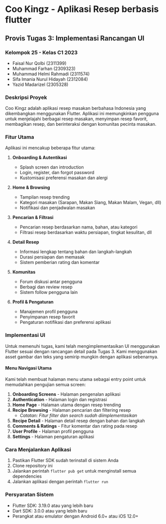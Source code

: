 # Coo Kingz - Aplikasi Resep berbasis flutter

## Provis Tugas 3: Implementasi Rancangan UI

### Kelompok 25 - Kelas C1 2023
- Faisal Nur Qolbi (2311399)
- Muhammad Farhan (2309323)
- Muhammad Helmi Rahmadi (2311574)
- Sifa Imania Nurul Hidayah (2312084)
- Yazid Madarizel (2305328)

### Deskripsi Proyek
Coo Kingz adalah aplikasi resep masakan berbahasa Indonesia yang dikembangkan menggunakan Flutter. Aplikasi ini memungkinkan pengguna untuk menjelajahi berbagai resep masakan, menyimpan resep favorit, membagikan resep, dan berinteraksi dengan komunitas pecinta masakan.

### Fitur Utama
Aplikasi ini mencakup beberapa fitur utama:

1. **Onboarding & Autentikasi**
   - Splash screen dan introduction
   - Login, register, dan forgot password
   - Kustomisasi preferensi masakan dan alergi

2. **Home & Browsing**
   - Tampilan resep trending
   - Kategori masakan (Sarapan, Makan Siang, Makan Malam, Vegan, dll)
   - Notifikasi dan penjadwalan masakan

3. **Pencarian & Filtrasi**
   - Pencarian resep berdasarkan nama, bahan, atau kategori
   - Filtrasi resep berdasarkan waktu persiapan, tingkat kesulitan, dll

4. **Detail Resep**
   - Informasi lengkap tentang bahan dan langkah-langkah
   - Durasi persiapan dan memasak
   - Sistem pemberian rating dan komentar

5. **Komunitas**
   - Forum diskusi antar pengguna
   - Berbagi dan review resep
   - Sistem follow pengguna lain

6. **Profil & Pengaturan**
   - Manajemen profil pengguna
   - Penyimpanan resep favorit
   - Pengaturan notifikasi dan preferensi aplikasi

### Implementasi UI
Untuk memenuhi tugas, kami telah mengimplementasikan UI menggunakan Flutter sesuai dengan rancangan detail pada Tugas 3. Kami menggunakan asset gambar dan teks yang semirip mungkin dengan aplikasi sebenarnya.

#### Menu Navigasi Utama
Kami telah membuat halaman menu utama sebagai entry point untuk memudahkan pengujian semua screen:

1. **Onboarding Screens** - Halaman pengenalan aplikasi
2. **Authentication** - Halaman login dan registrasi
3. **Home Page** - Halaman utama dengan resep trending
4. **Recipe Browsing** - Halaman pencarian dan filtering resep
   - *Catatan: Fitur filter dan search sudah diimplementasikan*
5. **Recipe Detail** - Halaman detail resep dengan bahan dan langkah
6. **Comments & Ratings** - Fitur komentar dan rating pada resep
7. **User Profile** - Halaman profil pengguna
8. **Settings** - Halaman pengaturan aplikasi

### Cara Menjalankan Aplikasi
1. Pastikan Flutter SDK sudah terinstall di sistem Anda
2. Clone repository ini
3. Jalankan perintah `flutter pub get` untuk menginstall semua dependencies
4. Jalankan aplikasi dengan perintah `flutter run`

### Persyaratan Sistem
- Flutter SDK: 3.19.0 atau yang lebih baru
- Dart SDK: 3.0.0 atau yang lebih baru
- Perangkat atau emulator dengan Android 6.0+ atau iOS 12.0+
